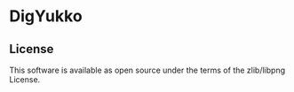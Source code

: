 # DigYukko

## License

This software is available as open source under the terms of the zlib/libpng License.
